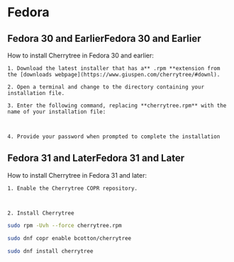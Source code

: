 
# Fedora


 ## Fedora 30 and EarlierFedora 30 and Earlier

How to install Cherrytree in Fedora 30 and earlier:

	1. Download the latest installer that has a** .rpm **extension from the [downloads webpage](https://www.giuspen.com/cherrytree/#downl).

	2. Open a terminal and change to the directory containing your installation file.

	3. Enter the following command, replacing **cherrytree.rpm** with the name of your installation file:



	4. Provide your password when prompted to complete the installation


 ## Fedora 31 and LaterFedora 31 and Later

How to install Cherrytree in Fedora 31 and later:

    1. Enable the Cherrytree COPR repository.
      
      
      
    2. Install Cherrytree
    
    
```sh
sudo rpm -Uvh --force cherrytree.rpm
```

```sh
sudo dnf copr enable bcotton/cherrytree
```

```sh
sudo dnf install cherrytree
```

